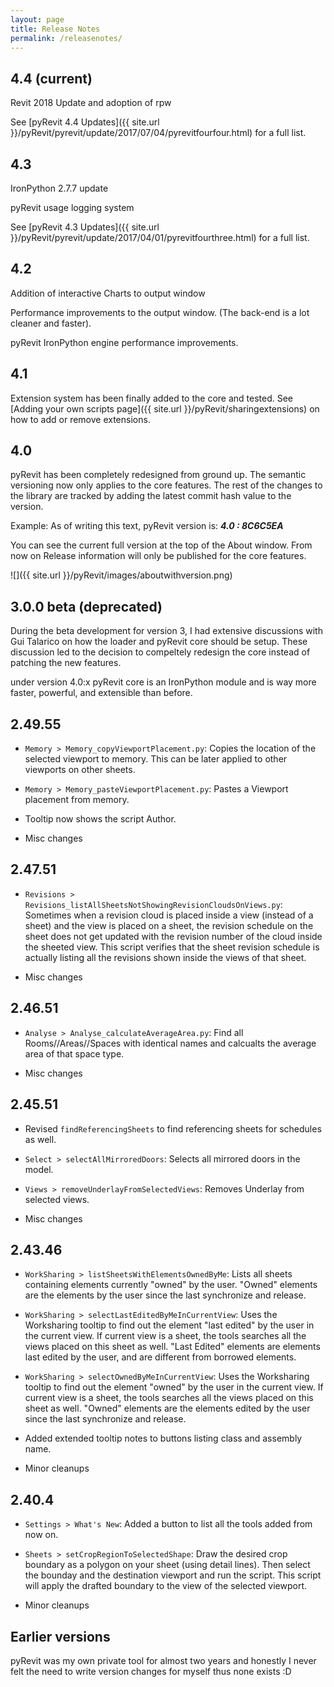 ```yaml
---
layout: page
title: Release Notes
permalink: /releasenotes/
---
```


4.4 (current)
------
Revit 2018 Update and adoption of rpw

See [pyRevit 4.4 Updates]({{ site.url }}/pyRevit/pyrevit/update/2017/07/04/pyrevitfourfour.html) for a full list.


4.3
------
IronPython 2.7.7 update

pyRevit usage logging system

See [pyRevit 4.3 Updates]({{ site.url }}/pyRevit/pyrevit/update/2017/04/01/pyrevitfourthree.html) for a full list.


4.2
------
Addition of interactive Charts to output window

Performance improvements to the output window. (The back-end is a lot cleaner and faster).

pyRevit IronPython engine performance improvements.


4.1
------
Extension system has been finally added to the core and tested. See [Adding your own scripts page]({{ site.url }}/pyRevit/sharingextensions) on how to add or remove extensions.


4.0
------
pyRevit has been completely redesigned from ground up. The semantic versioning now only applies to the core features. The rest of the changes to the library are tracked by adding the latest commit hash value to the version.

Example: As of writing this text, pyRevit version is: ***4.0 : 8C6C5EA***

You can see the current full version at the top of the About window. From now on Release information will only be published for the core features.

![]({{ site.url }}/pyRevit/images/aboutwithversion.png)


3.0.0 beta (deprecated)
------
During the beta development for version 3, I had extensive discussions with Gui Talarico on how the loader and pyRevit core should be setup. These discussion led to the decision to compeltely redesign the core instead of patching the new features.

under version 4.0:x pyRevit core is an IronPython module and is way more faster, powerful, and extensible than before.

2.49.55
------
-	`Memory > Memory_copyViewportPlacement.py`: Copies the location of the selected viewport to memory. This can be later applied to other viewports on other sheets.

-	`Memory > Memory_pasteViewportPlacement.py`: Pastes a Viewport placement from memory.

-	Tooltip now shows the script Author.
-	Misc changes

2.47.51
------
-	`Revisions > Revisions_listAllSheetsNotShowingRevisionCloudsOnViews.py`: Sometimes when a revision cloud is placed inside a view (instead of a sheet) and the view is placed on a sheet, the revision schedule on the sheet does not get updated with the revision number of the cloud inside the sheeted view. This script verifies that the sheet revision schedule is actually listing all the revisions shown inside the views of that sheet.

-   Misc changes

2.46.51
------
-   `Analyse > Analyse_calculateAverageArea.py`: Find all Rooms//Areas//Spaces with identical names and calcualts the average area of that space type.

-   Misc changes

2.45.51
------
-   Revised `findReferencingSheets` to find referencing sheets for schedules as well.

-   `Select > selectAllMirroredDoors`: Selects all mirrored doors in the model.

-   `Views > removeUnderlayFromSelectedViews`: Removes Underlay from selected views.

-   Misc changes

2.43.46
------
-   `WorkSharing > listSheetsWithElementsOwnedByMe`: Lists all sheets containing elements currently "owned" by the user. "Owned" elements are the elements by the user since the last synchronize and release.

-   `WorkSharing > selectLastEditedByMeInCurrentView`: Uses the Worksharing tooltip to find out the element "last edited" by the user in the current view. If current view is a sheet, the tools searches all the views placed on this sheet as well. "Last Edited" elements are elements last edited by the user, and are different from borrowed elements.

-   `WorkSharing > selectOwnedByMeInCurrentView`: Uses the Worksharing tooltip to find out the element "owned" by the user in the current view. If current view is a sheet, the tools searches all the views placed on this sheet as well. "Owned" elements are the elements edited by the user since the last synchronize and release.

-   Added extended tooltip notes to buttons listing class and assembly name.
-   Minor cleanups


2.40.4
------
-   `Settings > What's New`: Added a button to list all the tools added from now on.

-   `Sheets > setCropRegionToSelectedShape`: Draw the desired crop boundary as a polygon on your sheet (using detail lines). Then select the bounday and the destination viewport and run the script. This script will apply the drafted boundary to the view of the selected viewport.

-   Minor cleanups


Earlier versions
------
pyRevit was my own private tool for almost two years and honestly I never felt the need to write version changes for myself thus none exists :D
